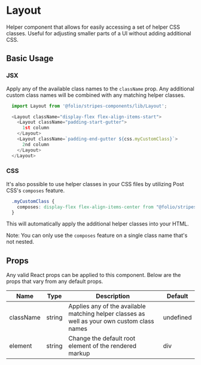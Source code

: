 # Layout
Helper component that allows for easily accessing a set of helper CSS classes. Useful for adjusting smaller parts of a UI without adding additional CSS.

## Basic Usage

### JSX
Apply any of the available class names to the `className` prop. Any additional custom class names will be combined with any matching helper classes.
```js
  import Layout from '@folio/stripes-components/lib/Layout';

  <Layout className="display-flex flex-align-items-start">
    <Layout className="padding-start-gutter">
      1st column
    </Layout>  
    <Layout className=`padding-end-gutter ${css.myCustomClass}`>
      2nd column
    </Layout>  
  </Layout>
```

### CSS
It's also possible to use helper classes in your CSS files by utilizing Post CSS's `composes` feature.

```css
  .myCustomClass {
    composes: display-flex flex-align-items-center from "@folio/stripes-components/lib/Layout/Layout.css";
  }
```

This will automatically apply the additional helper classes into your HTML.

Note: You can only use the `composes` feature on a single class name that's not nested.

## Props
Any valid React props can be applied to this component. Below are the props that vary from any default props.

Name | Type | Description | Default
-- | -- | -- | --
className | string | Applies any of the available matching helper classes as well as your own custom class names | undefined
element | string | Change the default root element of the rendered markup | div
